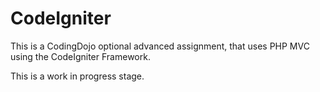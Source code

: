 # CodeIgniter

This is a CodingDojo optional advanced assignment, that uses PHP MVC using the CodeIgniter Framework.

This is a work in progress stage.
